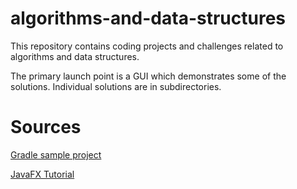 # algorithms-and-data-structures

This repository contains coding projects and challenges related to algorithms and data structures.

The primary launch point is a GUI which demonstrates some of the solutions. Individual solutions are in subdirectories.

# Sources

[Gradle sample project](https://github.com/trishagee/javafx-gradle)

[JavaFX Tutorial](https://www.tutorialspoint.com/javafx/javafx_quick_guide.htm)

